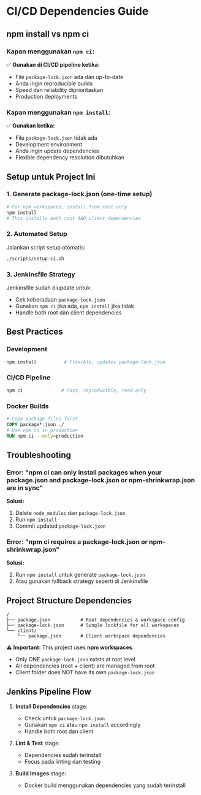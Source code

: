 # CI/CD Dependencies Guide

## npm install vs npm ci

### Kapan menggunakan `npm ci`:
✅ **Gunakan di CI/CD pipeline ketika:**
- File `package-lock.json` ada dan up-to-date
- Anda ingin reproducible builds
- Speed dan reliability diprioritaskan
- Production deployments

### Kapan menggunakan `npm install`:
✅ **Gunakan ketika:**
- File `package-lock.json` tidak ada
- Development environment
- Anda ingin update dependencies
- Flexible dependency resolution dibutuhkan

## Setup untuk Project Ini

### 1. Generate package-lock.json (one-time setup)
```bash
# For npm workspaces, install from root only
npm install
# This installs both root AND client dependencies
```

### 2. Automated Setup
Jalankan script setup otomatis:
```bash
./scripts/setup-ci.sh
```

### 3. Jenkinsfile Strategy
Jenkinsfile sudah diupdate untuk:
- Cek keberadaan `package-lock.json`
- Gunakan `npm ci` jika ada, `npm install` jika tidak
- Handle both root dan client dependencies

## Best Practices

### Development
```bash
npm install          # Flexible, updates package-lock.json
```

### CI/CD Pipeline
```bash
npm ci              # Fast, reproducible, read-only
```

### Docker Builds
```dockerfile
# Copy package files first
COPY package*.json ./
# Use npm ci in production
RUN npm ci --only=production
```

## Troubleshooting

### Error: "npm ci can only install packages when your package.json and package-lock.json or npm-shrinkwrap.json are in sync"
**Solusi:**
1. Delete `node_modules` dan `package-lock.json`
2. Run `npm install`
3. Commit updated `package-lock.json`

### Error: "npm ci requires a package-lock.json or npm-shrinkwrap.json"
**Solusi:**
1. Run `npm install` untuk generate `package-lock.json`
2. Atau gunakan fallback strategy seperti di Jenkinsfile

## Project Structure Dependencies

```
/
├── package.json           # Root dependencies & workspace config
├── package-lock.json      # Single lockfile for all workspaces
└── client/
    └── package.json       # Client workspace dependencies
```

**⚠️ Important:** This project uses **npm workspaces**. 
- Only ONE `package-lock.json` exists at root level
- All dependencies (root + client) are managed from root
- Client folder does NOT have its own `package-lock.json`

## Jenkins Pipeline Flow

1. **Install Dependencies** stage:
   - Check untuk `package-lock.json`
   - Gunakan `npm ci` atau `npm install` accordingly
   - Handle both root dan client

2. **Lint & Test** stage:
   - Dependencies sudah terinstall
   - Focus pada linting dan testing

3. **Build Images** stage:
   - Docker build menggunakan dependencies yang sudah terinstall